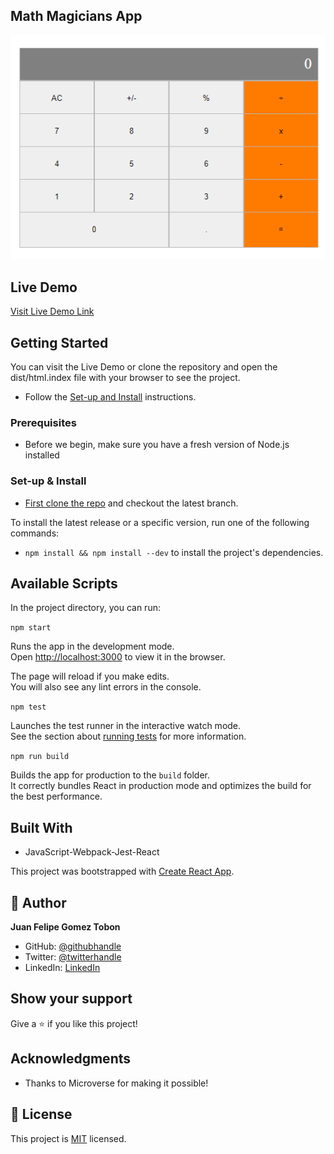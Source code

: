 ## Math Magicians App

![screenshot](./app_screenshot.png)

## Live Demo

[Visit Live Demo Link](https://felipeg005.github.io/Math-Magicians-React-App/)

## Getting Started

You can visit the Live Demo or clone the repository and open the dist/html.index file with your browser to see the project.

- Follow the [Set-up and Install](#set-up--install) instructions.

### Prerequisites

- Before we begin, make sure you have a fresh version of Node.js installed

### Set-up & Install

- [First clone the repo](https://github.com/Felipeg005/Math-Magicians-React-App/) and checkout the latest branch.

To install the latest release or a specific version, run one of the following commands:

- `npm install && npm install --dev` to install the project's dependencies.

## Available Scripts

In the project directory, you can run:

`npm start`

Runs the app in the development mode.\
Open [http://localhost:3000](http://localhost:3000) to view it in the browser.

The page will reload if you make edits.\
You will also see any lint errors in the console.

`npm test`

Launches the test runner in the interactive watch mode.\
See the section about [running tests](https://facebook.github.io/create-react-app/docs/running-tests) for more information.

`npm run build`

Builds the app for production to the `build` folder.\
It correctly bundles React in production mode and optimizes the build for the best performance.

## Built With

- JavaScript-Webpack-Jest-React

This project was bootstrapped with [Create React App](https://github.com/facebook/create-react-app).

## 👤 **Author**

**Juan Felipe Gomez Tobon**

- GitHub: [@githubhandle](https://github.com/Felipeg005/)
- Twitter: [@twitterhandle](https://twitter.com/JuanFGT05)
- LinkedIn: [LinkedIn](https://www.linkedin.com/in/juan-felipe-gomez-tobon/)

## Show your support

Give a ⭐️ if you like this project!

## Acknowledgments

- Thanks to Microverse for making it possible!

## 📝 License

This project is [MIT](./MIT.md) licensed.